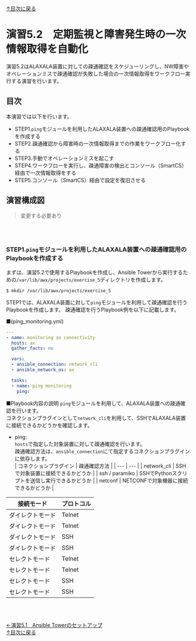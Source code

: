 [↑目次に戻る](/README.md)
<br>


# 演習5.2　定期監視と障害発生時の一次情報取得を自動化

演習5.2はALAXALA装置に対しての疎通確認をスケジューリングし、NW障害やオペレーションミスで疎通確認が失敗した場合の一次情報取得をワークフロー実行する演習を行います。

## 目次
本演習では以下を行います。  
- STEP1.<code>ping</code>モジュールを利用したALAXALA装置への疎通確認用のPlaybookを作成する
- STEP2.疎通確認から障害時の一次情報取得までの作業をワークフロー化する
- STEP3.手動でオペレーションミスを起こす
- STEP4.ワークフローを実行し、疎通障害の検出とコンソール（SmartCS）経由で一次情報取得をする
- STEP5.コンソール（SmartCS）経由で設定を復旧させる

## 演習構成図

>変更する必要あり

<br>
<br>

### STEP1.<code>ping</code>モジュールを利用したALAXALA装置への疎通確認用のPlaybookを作成する

まずは、演習5.2で使用するPlaybookを作成し、Ansible Towerから実行するための<code>/var/lib/awx/projects/exercise_5</code>ディレクトリを作成します。
```
$ mkdir /var/lib/awx/projects/exercise_5
```

STEP1では、ALAXALA装置に対して<code>ping</code>モジュールを利用して疎通確認を行うPlaybookを作成します。
疎通確認を行うPlaybook例を以下に記載します。

■(ping_monitoring.yml)
```yaml
---
- name: monitoring ax connectivity
  hosts: ax
  gather_facts: no

  vars:
  - ansible_connection: network_cli
  - ansible_network_os: ax

  tasks:
  - name: ping monitoring
    ping:
```

■Playbook内容の説明
<code>ping</code>モジュールを利用して、ALAXALA装置への疎通確認を行います。  
コネクションプラグインとして<code>network_cli</code>を利用して、SSHでALAXALA装置に接続できるかどうかを確認します。
- ping:  
<code>hosts</code>で指定した対象装置に対して疎通確認を行います。  
疎通確認方法は、<code>ansible_connection</code>にて指定するコネクションプラグインに依存します。  
| コネクションプラグイン | 疎通確認方法 |
| --- | --- |
| network_cli | SSHで対象装置に接続できるかどうか |
| ssh / paramiko | SSHでPythonスクリプトを送信し実行できるかどうか |
| netconf | NETCONFで対象機器に接続できるかどうか |


| 接続モード | プロトコル |
| --- | --- |
| ダイレクトモード | Telnet |
| ダイレクトモード | Telnet |
| ダイレクトモード | SSH |
| ダイレクトモード | SSH |
| セレクトモード | Telnet |
| セレクトモード | Telnet |
| セレクトモード | SSH |
| セレクトモード | SSH |

<br>
<br>

[←演習5.1　Ansible Towerのセットアップ](/5.1-setup_Ansible_Tower.md)   
[↑目次に戻る](/README.md)

